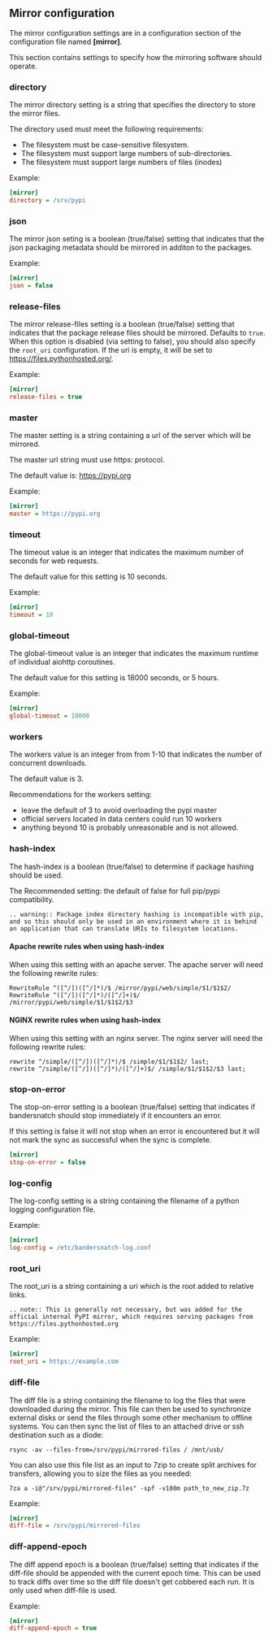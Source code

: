 ## Mirror configuration

The mirror configuration settings are in a configuration section of the configuration file
named **\[mirror\]**.

This section contains settings to specify how the mirroring software should operate.

### directory

The mirror directory setting is a string that specifies the directory to
store the mirror files.

The directory used must meet the following requirements:
- The filesystem must be case-sensitive filesystem.
- The filesystem must support large numbers of sub-directories.
- The filesystem must support large numbers of files (inodes)

Example:
``` ini
[mirror]
directory = /srv/pypi
```

### json

The mirror json seting is a boolean (true/false) setting that indicates that
the json packaging metadata should be mirrored in additon to the packages.

Example:
``` ini
[mirror]
json = false
```

### release-files

The mirror release-files setting is a boolean (true/false) setting that indicates that
the package release files should be mirrored. Defaults to `true`. When this option is disabled (via setting to false), you
should also specify the `root_uri` configuration. If the uri is empty, it will be set
to https://files.pythonhosted.org/.

Example:
``` ini
[mirror]
release-files = true
```

### master

The master setting is a string containing a url of the server which will be mirrored.

The master url string must use https: protocol.

The default value is: https://pypi.org

Example:
``` ini
[mirror]
master = https://pypi.org
```

### timeout

The timeout value is an integer that indicates the maximum number of seconds for web requests.

The default value for this setting is 10 seconds.

Example:
``` ini
[mirror]
timeout = 10
```

### global-timeout

The global-timeout value is an integer that indicates the maximum runtime of individual aiohttp coroutines.

The default value for this setting is 18000 seconds, or 5 hours.

Example:
```ini
[mirror]
global-timeout = 18000
```

### workers

The workers value is an integer from from 1-10 that indicates the number of concurrent downloads.

The default value is 3.

Recommendations for the workers setting:
- leave the default of 3 to avoid overloading the pypi master
- official servers located in data centers could run 10 workers
- anything beyond 10 is probably unreasonable and is not allowed.

### hash-index

The hash-index is a boolean (true/false) to determine if package hashing should be used.

The Recommended setting: the default of false for full pip/pypi compatibility.

```eval_rst
.. warning:: Package index directory hashing is incompatible with pip, and so this should only be used in an environment where it is behind an application that can translate URIs to filesystem locations.
```

#### Apache rewrite rules when using hash-index

When using this setting with an apache server.  The apache server will need the following rewrite rules:

```
RewriteRule ^([^/])([^/]*)/$ /mirror/pypi/web/simple/$1/$1$2/
RewriteRule ^([^/])([^/]*)/([^/]+)$/ /mirror/pypi/web/simple/$1/$1$2/$3
```

#### NGINX rewrite rules when using hash-index

When using this setting with an nginx server.  The nginx server will need the following rewrite rules:

```
rewrite ^/simple/([^/])([^/]*)/$ /simple/$1/$1$2/ last;
rewrite ^/simple/([^/])([^/]*)/([^/]+)$/ /simple/$1/$1$2/$3 last;
```

### stop-on-error

The stop-on-error setting is a boolean (true/false) setting that indicates if bandersnatch
should stop immediately if it encounters an error.

If this setting is false it will not stop when an error is encountered but it will not
mark the sync as successful when the sync is complete.

``` ini
[mirror]
stop-on-error = false
```

### log-config

The log-config setting is a string containing the filename of a python logging configuration
file.

Example:
```ini
[mirror]
log-config = /etc/bandersnatch-log.conf
```

### root_uri

The root_uri is a string containing a uri which is the root added to relative links.

``` eval_rst
.. note:: This is generally not necessary, but was added for the official internal PyPI mirror, which requires serving packages from https://files.pythonhosted.org
```

Example:
```ini
[mirror]
root_uri = https://example.com
```


### diff-file

The diff file is a string containing the filename to log the files that were downloaded during the mirror.
This file can then be used to synchronize external disks or send the files through some other mechanism to offline systems.
You can then sync the list of files to an attached drive or ssh destination such as a diode:
```
rsync -av --files-from=/srv/pypi/mirrored-files / /mnt/usb/
```

You can also use this file list as an input to 7zip to create split archives for transfers, allowing you to size the files as you needed:
```
7za a -i@"/srv/pypi/mirrored-files" -spf -v100m path_to_new_zip.7z
```

Example:
```ini
[mirror]
diff-file = /srv/pypi/mirrored-files
```



### diff-append-epoch

The diff append epoch is a boolean (true/false) setting that indicates if the diff-file should be appended with the current epoch time.
This can be used to track diffs over time so the diff file doesn't get cobbered each run.  It is only used when diff-file is used.

Example:
```ini
[mirror]
diff-append-epoch = true
```

